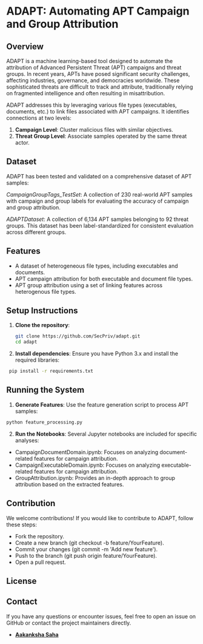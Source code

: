 # ADAPT: Automating APT Campaign and Group Attribution

## Overview

ADAPT is a machine learning-based tool designed to automate the attribution of Advanced Persistent Threat (APT) campaigns and threat groups. In recent years, APTs have posed significant security challenges, affecting industries, governance, and democracies worldwide. These sophisticated threats are difficult to track and attribute, traditionally relying on fragmented intelligence and often resulting in misattribution.

ADAPT addresses this by leveraging various file types (executables, documents, etc.) to link files associated with APT campaigns. It identifies connections at two levels:
1. **Campaign Level**: Cluster malicious files with similar objectives.
2. **Threat Group Level**: Associate samples operated by the same threat actor.



## Dataset
ADAPT has been tested and validated on a comprehensive dataset of APT samples:

*CampaignGroupTags_TestSet*: A collection of 230 real-world APT samples with campaign and group labels for evaluating the accuracy of campaign and group attribution.

*ADAPTDataset*: A collection of 6,134 APT samples belonging to 92 threat groups. This dataset has been label-standardized for consistent evaluation across different groups.



## Features
- A dataset of heterogeneous file types, including executables and documents.
- APT campaign attribution for both executable and document file types. 
- APT group attribution using a set of linking features across heterogenous file types. 

## Setup Instructions

1. **Clone the repository**:
   ```bash
   git clone https://github.com/SecPriv/adapt.git
   cd adapt
   ```

   
2.  **Install dependencies**: Ensure you have Python 3.x and install the required libraries:
   ```bash
    pip install -r requirements.txt
   ```
    

## Running the System

1. **Generate Features**: Use the feature generation script to process APT samples:

```bash
python feature_processing.py
```

2. **Run the Notebooks**: Several Jupyter notebooks are included for specific analyses:

- CampaignDocumentDomain.ipynb: Focuses on analyzing document-related features for campaign attribution.
- CampaignExecutableDomain.ipynb: Focuses on analyzing executable-related features for campaign attribution.
- GroupAttribution.ipynb: Provides an in-depth approach to group attribution based on the extracted features.



## Contribution
We welcome contributions! If you would like to contribute to ADAPT, follow these steps:

* Fork the repository.
* Create a new branch (git checkout -b feature/YourFeature).
* Commit your changes (git commit -m 'Add new feature').
* Push to the branch (git push origin feature/YourFeature).
* Open a pull request.

## License


## Contact
If you have any questions or encounter issues, feel free to open an issue on GitHub or contact the project maintainers directly.

- **[Aakanksha Saha](aakanksha.saha@seclab.wien)** 






